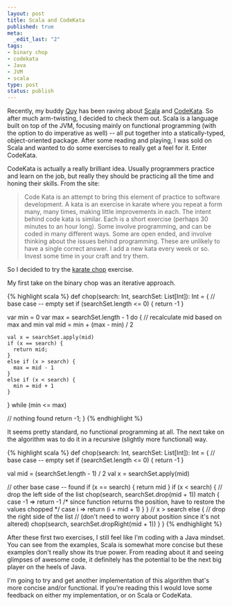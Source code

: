 ```yaml
--- 
layout: post
title: Scala and CodeKata
published: true
meta: 
  _edit_last: "2"
tags: 
- binary chop
- codekata
- Java
- JVM
- scala
type: post
status: publish
---
```

Recently, my buddy <a href="http://twitter.com/#!/applejack1337">Quy</a> has been raving about <a href="http://www.scala-lang.org/">Scala</a> and <a href="http://codekata.pragprog.com/">CodeKata</a>. So after much arm-twisting, I decided to check them out. Scala is a language built on top of the JVM, focusing mainly on functional programming (with the option to do imperative as well) -- all put together into a statically-typed, object-oriented package. After some reading and playing, I was sold on Scala and wanted to do some exercises to really get a feel for it. Enter CodeKata. 

CodeKata is actually a really brilliant idea. Usually programmers practice and learn on the job, but really they should be practicing all the time and honing their skills. From the site:

<blockquote>Code Kata is an attempt to bring this element of practice to software development. A kata is an exercise in karate where you repeat a form many, many times, making little improvements in each. The intent behind code kata is similar. Each is a short exercise (perhaps 30 minutes to an hour long). Some involve programming, and can be coded in many different ways. Some are open ended, and involve thinking about the issues behind programming. These are unlikely to have a single correct answer. I add a new kata every week or so. Invest some time in your craft and try them.</blockquote>

So I decided to try the <a href="http://codekata.pragprog.com/2007/01/kata_two_karate.html">karate chop</a> exercise.

<!--more-->

My first take on the binary chop was an iterative approach.

{% highlight scala %}
def chop(search: Int, searchSet: List[Int]): Int = {
  // base case -- empty set
  if (searchSet.length <= 0) {
    return -1
  }

  var min = 0
  var max = searchSet.length - 1
  do {
    // recalculate mid based on max and min
    val mid = min + (max - min) / 2

    val x = searchSet.apply(mid)
    if (x == search) {
      return mid;
    }
    else if (x > search) {
      max = mid - 1
    }
    else if (x < search) {
      min = mid + 1
    }
  } while (min <= max)

  // nothing found
  return -1;
}
{% endhighlight %}

It seems pretty standard, no functional programming at all. The next take on the algorithm was to do it in a recursive (slightly more functional) way.

{% highlight scala %}
def chop(search: Int, searchSet: List[Int]): Int = {
  // base case -- empty set
  if (searchSet.length <= 0) {
    return -1
  }

  val mid = (searchSet.length - 1) / 2
  val x = searchSet.apply(mid)

  // other base case -- found
  if (x == search) {
    return mid
  }
  if (x < search) {
    // drop the left side of the list
    chop(search, searchSet.drop(mid + 1)) match {
      case -1 => return -1
      /* since function returns the position,
       have to restore the values chopped */
      case i => return (i + mid + 1)
    }
  }
  // x > search
  else {
    // drop the right side of the list
    // (don't need to worry about position since it's not altered)
    chop(search, searchSet.dropRight(mid + 1))
  }
}
{% endhighlight %}

After these first two exercises, I still feel like I'm coding with a Java mindset. You can see from the examples, Scala is somewhat more concise but these examples don't really show its true power. From reading about it and seeing glimpses of awesome code, it definitely has the potential to be the next big player on the heels of Java. 

I'm going to try and get another implementation of this algorithm that's more concise and/or functional. If you're reading this I would love some feedback on either my implementation, or on Scala or CodeKata.
